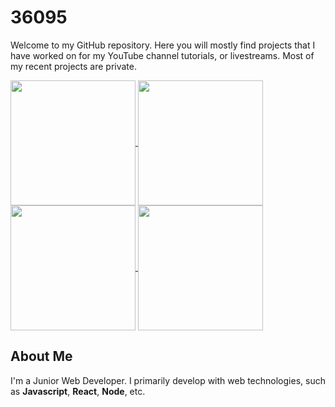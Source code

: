 # 36095

Welcome to my GitHub repository. Here you will mostly find projects that I have worked on for my YouTube channel tutorials, or livestreams. Most of my recent projects are private.

<a href="https://github.com/36095">
  <img height=200 align="center" src="https://github-readme-stats.vercel.app/api?username=36095&show_icons=true&layout=compact&rank_icon=github&theme=dark" />
</a>
<a href="https://github.com/36095">
  <img height=200 align="center" src="https://github-readme-stats.vercel.app/api/top-langs/?username=36095&layout=compact&theme=dark&langs_count=8" />
</a>

<a href="https://github.com/anuraghazra/github-readme-stats">
  <img height=200 align="center" src="https://github-readme-stats.vercel.app/api?username=anuraghazra" />
</a>
<a href="https://github.com/anuraghazra/convoychat">
  <img height=200 align="center" src="https://github-readme-stats.vercel.app/api/top-langs?username=anuraghazra&layout=compact&langs_count=8&card_width=320" />
</a>


## About Me

I'm a Junior Web Developer. I primarily develop with web technologies, such as **Javascript**, **React**, **Node**, etc. 
